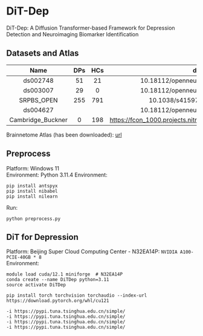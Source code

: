 # DiT-Dep
DiT-Dep: A Diffusion Transformer-based Framework for Depression Detection and Neuroimaging Biomarker Identification

## Datasets and Atlas
| Name | DPs | HCs | doi |
| :-:  | :-: | :-: | :-: |
|ds002748|51|21|10.18112/openneuro.ds002748.v1.0.5|
|ds003007|29|0|10.18112/openneuro.ds003007.v1.0.1|
|SRPBS_OPEN|255|791|10.1038/s41597-021-01004-8|
|ds004627|||10.18112/openneuro.ds004627.v1.1.0|
|Cambridge_Buckner|0|198|https://fcon_1000.projects.nitrc.org/fcpClassic/FcpTable.html|

Brainnetome Atlas (has been downloaded): [url](https://atlas.brainnetome.org/download.html)

## Preprocess
Platform: Windows 11 <br>
Environment: Python 3.11.4
Environment: 
``` shell
pip install antspyx
pip install nibabel
pip install nilearn
```
Run: 
``` shell
python preprocess.py
```

## DiT for Depression
Platform: Beijing Super Cloud Computing Center - N32EA14P: `NVIDIA A100-PCIE-40GB * 8` <br>
Environment: 
``` shell
module load cuda/12.1 miniforge  # N32EA14P
conda create --name DiTDep python=3.11
source activate DiTDep

pip install torch torchvision torchaudio --index-url https://download.pytorch.org/whl/cu121

-i https://pypi.tuna.tsinghua.edu.cn/simple/ 
-i https://pypi.tuna.tsinghua.edu.cn/simple/ 
-i https://pypi.tuna.tsinghua.edu.cn/simple/ 
-i https://pypi.tuna.tsinghua.edu.cn/simple/ 
```